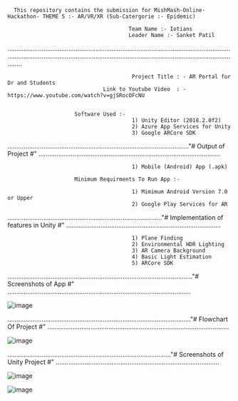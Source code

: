    
      This repository contains the submission for MishMash-Online-Hackathon- THEME 5 :- AR/VR/XR (Sub-Catergorie :- Epidemic) 
                                          
                                          Team Name :- Iotians 
                                          Leader Name :- Sanket Patil
                
................................................................................................................................................................................................................................................................

                                           Project Title : - AR Portal for Dr and Students
                                  Link to Youtube Video  : - https://www.youtube.com/watch?v=gjSRocOFcNU
                                        

                         Software Used :-
                                           1) Unity Editor (2018.2.0f2)
                                           2) Azure App Services for Unity
                                           3) Google ARCore SDK
 
....................................................................................................."# Output of Project #" .....................................................................................................

      
                                           1) Mobile (Android) App (.apk)
                                           
                         Minimum Requirments To Run App :-
                         
                                           1) Mimimum Android Version 7.0 or Upper
                                           2) Google Play Services for AR
......................................................................................"# Implementation of features in Unity #" ......................................................................................
   
                                           1) Plane Finding	
                                           2) Environmental HDR Lighting	
                                           3) AR Camera Background	
                                           4) Basic Light Estimation	
                                           5) ARCore SDK

      
                                                
......................................................................................................."# Screenshots of App #" ......................................................................................................

![image](https://github.com/sanket9006/MishMash-Online-Hackathon-AR_Portal_For_Dr_and_Students/blob/master/Assets/Prefabs/login1.png)

......................................................................................................"# Flowchart Of Project #" .....................................................................................................

![image](https://github.com/sanket9006/MishMash-Online-Hackathon-AR_Portal_For_Dr_and_Students/blob/master/Assets/Prefabs/MishMash.jpg)


..........................................................................................."# Screenshots of Unity Project #" ...........................................................................................

![image](https://github.com/sanket9006/MishMash-Online-Hackathon-AR_Portal_For_Dr_and_Students/blob/master/Assets/Prefabs/1.PNG)

![image](https://github.com/sanket9006/MishMash-Online-Hackathon-AR_Portal_For_Dr_and_Students/blob/master/Assets/Prefabs/2.PNG)

